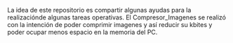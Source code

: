 La idea de este repositorio es compartir algunas ayudas para la realizaciónde algunas tareas operativas.
El Compresor_Imagenes se realizó con la intención de poder comprimir imagenes y así reducir su kbites y poder ocupar menos espacio en la memoria del PC.

